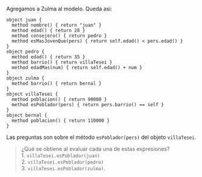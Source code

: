 Agregamos a Zulma al modelo. Queda asi: 

```wollok
object juan {
  method nombre() { return "juan" }
  method edad() { return 28 }
  method consejero() { return pedro }
  method esMasJovenQue(pers) { return self.edad() < pers.edad() }
}
object pedro {
  method edad() { return 35 }
  method barrio() { return villaTesei }
  method edadMas(num) { return self.edad() + num }
}
object zulma {
  method barrio() { return bernal }
}
object villaTesei {
  method poblacion() { return 90000 }
  method esPoblador(pers) { return pers.barrio() == self }
}
object bernal {
  method poblacion() { return 110000 }
}
```

Las preguntas son sobre el método `esPoblador(pers)` del objeto `villaTesei`.

> ¿Qué se obtiene al evaluar cada una de estas expresiones? <br> 1. `villaTesei.esPoblador(juan)` <br> 2. `villaTesei.esPoblador(pedro)` <br> 3. `villaTesei.esPoblador(zulma)`.
